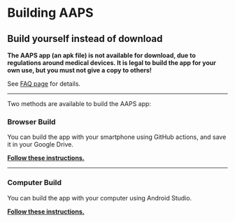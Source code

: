 # Building AAPS

## Build yourself instead of download

**The AAPS app (an apk file) is not available for download, due to regulations around medical devices. It is legal to build the app for your own use, but you must not give a copy to others!**

See [FAQ page](../UsefulLinks/FAQ.md) for details.

---

Two methods are available to build the AAPS app:

### Browser Build

You can build the app with your smartphone using GitHub actions, and save it in your Google Drive.

**[Follow these instructions.](#browser-build)**

----

### Computer Build

You can build the app with your computer using Android Studio.

**[Follow these instructions.](#computer-build)**

